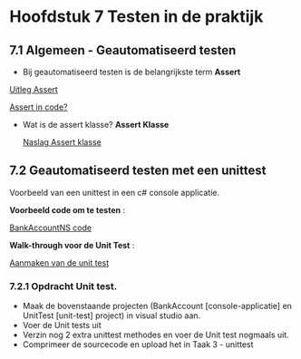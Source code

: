 # Hoofdstuk 7 Testen in de praktijk

## 7.1 Algemeen - Geautomatiseerd testen

- Bij geautomatiseerd testen is de belangrijkste term __Assert__

<a href="https://elo.kw1c.nl/CMS/Studie/811%20ICT-Academie/811%20VakkenInhoud/%5BB.06%20BEH%5D%20Onderhoud%20en%20beheer/Productie/04.%20Aanvullend/124398_02_02_BC30_Assertions.mp4" target="_new">Uitleg Assert</a>

<a href="https://elo.kw1c.nl/CMS/Studie/811%20ICT-Academie/811%20VakkenInhoud/%5BB.06%20BEH%5D%20Onderhoud%20en%20beheer/Productie/04.%20Aanvullend/124398_02_03_BC30_Assertions.mp4" target="_new">Assert in code?</a>


- Wat is de assert klasse?
__Assert Klasse__

  <a href="https://msdn.microsoft.com/en-us/library/microsoft.visualstudio.testtools.unittesting.assert.aspx" target="_blank">Naslag Assert klasse</a>


## 7.2 Geautomatiseerd testen met een unittest

Voorbeeld van een unittest in een c# console applicatie.

__Voorbeeld code om te testen__ :

  <a href="https://docs.microsoft.com/nl-nl/visualstudio/test/sample-project-for-creating-unit-tests" target="_blank">BankAccountNS code</a>

__Walk-through voor de Unit Test__ :

  <a href="https://docs.microsoft.com/nl-nl/visualstudio/test/walkthrough-creating-and-running-unit-tests-for-managed-code" target="_blank">Aanmaken van de unit test</a>


### 7.2.1 Opdracht Unit test. 

- Maak de bovenstaande projecten (BankAccount [console-applicatie] en UnitTest [unit-test]  project) in visual studio aan.
- Voer de Unit tests uit
- Verzin nog 2 extra unittest methodes en voer de Unit test nogmaals uit.
- Comprimeer de sourcecode en upload het in Taak 3 - unittest

